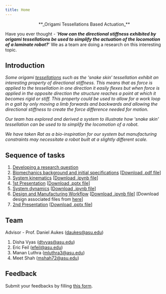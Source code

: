 ```yaml
---
title: Home
---
```


<p align="center"> **_Origami Tessellations Based Actuation_** </p>

Have you ever thought - '**_How can the directional stiffness exhibited by origami tessellations be used to simplify the actuation of the locomotion of a laminate robot?_**' We as a team are doing a research on this interesting topic.

<!-- This is our project website. We are a team, doing research on a very interesting topic i. e. '**_How can the directional stiffness exhibited by origami tessellations be used to simplify the actuation of the locomotion of a laminate robot?_**'. We hope that you too find the research interesting and participate with us by providing some feedback.   -->
  
## Introduction

_Some origami [tessellations](https://en.wikipedia.org/wiki/Tessellation) such as the ‘snake skin’ tessellation exhibit an interesting property of directional stiffness. This means that as force is applied to the tessellation in one direction it easily flexes but when force is applied in the opposite direction the structure reaches a point at which it becomes rigid or stiff. This property could be used to allow for a work loop in a gait by only moving a limb forwards and backwards and allowing the directional stiffness to create the force difference needed for motion._

_Our team has explored and derived a system to illustrate how 'snake skin' tessellation can be used to to simplify the locomotion of a robot._

_We have taken Rat as a bio-inspiration for our system but manufacturing constraints may necessitate a robot built at a slightly different scale._

## Sequence of tasks
1. [Developing a research question](/developing_a_research_question.md)
2. [Biomechanics background and initial specifications](/biomechanics_background_and_initial_specifications.md) [[Download .pdf file](/Biomechanics_Background_and_Initial_Specifications.pdf)]
3. [System kinematics](/System_Kinematics.md) [[Download .ipynb file](/System_Kinematics.ipynb)]
4. [1st Presentation](https://youtu.be/g-49m7Yg2VI) [[Download .pptx file](https://docs.google.com/presentation/d/10d-8RFNqoNzm_UsYKNi5XNpvufG763B3BaEXmCH2tQ8/edit?usp=sharing)]
5. [System dynamics](/System_Dynamics.md) [[Download .ipynb file](/System_Dynamics.ipynb)]
6. [Design and Manufacturing Workflow](/Design_and_Manufacturing_Workflow.md) [[Download .ipynb file](/Design_and_Manufacturing_Workflow.ipynb)] [Download design associated files from [here](https://drive.google.com/drive/folders/1ibgRZjj3EJrjSyGyIN0kxKJahVZXMRNk?usp=sharing)]  
7. [2nd Presentation](https://youtu.be/LuBYuHeHats) [[Download .pptx file](https://docs.google.com/presentation/d/1mwYypaCDZtJYFEcPRRaVUd5S-kNWVnOrrcAerUnpN3M/edit?usp=sharing)]

## Team

Advisor - Prof. Daniel Aukes (<daukes@asu.edu>)
1. Disha Vyas (<dtvyas@asu.edu>)
2. Eric Feil (<efeil@asu.edu>)
3. Manan Luthra (<mluthra3@asu.edu>)
4. Meet Shah (<mshah72@asu.edu>)

## Feedback
Submit your feedbacks by filling [this form](https://forms.gle/VDvZrak7GW851kjF8).

